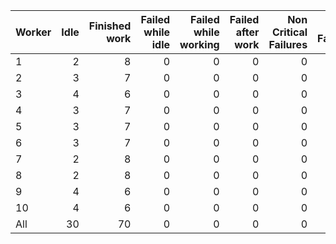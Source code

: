 | Worker   |   Idle |   Finished work |   Failed while idle |   Failed while working |   Failed after work |   Non Critical Failures |   Total Failures |   Working times |
|:---------|-------:|----------------:|--------------------:|-----------------------:|--------------------:|------------------------:|-----------------:|----------------:|
| 1        |      2 |               8 |                   0 |                      0 |                   0 |                       0 |                0 |               8 |
| 2        |      3 |               7 |                   0 |                      0 |                   0 |                       0 |                0 |               7 |
| 3        |      4 |               6 |                   0 |                      0 |                   0 |                       0 |                0 |               6 |
| 4        |      3 |               7 |                   0 |                      0 |                   0 |                       0 |                0 |               7 |
| 5        |      3 |               7 |                   0 |                      0 |                   0 |                       0 |                0 |               7 |
| 6        |      3 |               7 |                   0 |                      0 |                   0 |                       0 |                0 |               7 |
| 7        |      2 |               8 |                   0 |                      0 |                   0 |                       0 |                0 |               8 |
| 8        |      2 |               8 |                   0 |                      0 |                   0 |                       0 |                0 |               8 |
| 9        |      4 |               6 |                   0 |                      0 |                   0 |                       0 |                0 |               6 |
| 10       |      4 |               6 |                   0 |                      0 |                   0 |                       0 |                0 |               6 |
| All      |     30 |              70 |                   0 |                      0 |                   0 |                       0 |                0 |              70 |